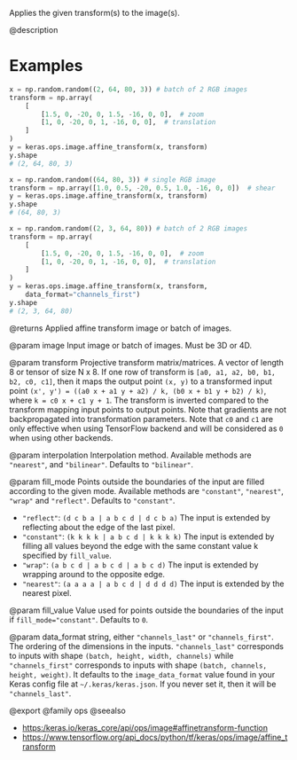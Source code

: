 Applies the given transform(s) to the image(s).

@description

# Examples
```python
x = np.random.random((2, 64, 80, 3)) # batch of 2 RGB images
transform = np.array(
    [
        [1.5, 0, -20, 0, 1.5, -16, 0, 0],  # zoom
        [1, 0, -20, 0, 1, -16, 0, 0],  # translation
    ]
)
y = keras.ops.image.affine_transform(x, transform)
y.shape
# (2, 64, 80, 3)
```

```python
x = np.random.random((64, 80, 3)) # single RGB image
transform = np.array([1.0, 0.5, -20, 0.5, 1.0, -16, 0, 0])  # shear
y = keras.ops.image.affine_transform(x, transform)
y.shape
# (64, 80, 3)
```

```python
x = np.random.random((2, 3, 64, 80)) # batch of 2 RGB images
transform = np.array(
    [
        [1.5, 0, -20, 0, 1.5, -16, 0, 0],  # zoom
        [1, 0, -20, 0, 1, -16, 0, 0],  # translation
    ]
)
y = keras.ops.image.affine_transform(x, transform,
    data_format="channels_first")
y.shape
# (2, 3, 64, 80)
```

@returns
Applied affine transform image or batch of images.

@param image
Input image or batch of images. Must be 3D or 4D.

@param transform
Projective transform matrix/matrices. A vector of length 8 or
tensor of size N x 8. If one row of transform is
`[a0, a1, a2, b0, b1, b2, c0, c1]`, then it maps the output point
`(x, y)` to a transformed input point
`(x', y') = ((a0 x + a1 y + a2) / k, (b0 x + b1 y + b2) / k)`,
where `k = c0 x + c1 y + 1`. The transform is inverted compared to
the transform mapping input points to output points. Note that
gradients are not backpropagated into transformation parameters.
Note that `c0` and `c1` are only effective when using TensorFlow
backend and will be considered as `0` when using other backends.

@param interpolation
Interpolation method. Available methods are `"nearest"`,
and `"bilinear"`. Defaults to `"bilinear"`.

@param fill_mode
Points outside the boundaries of the input are filled
according to the given mode. Available methods are `"constant"`,
`"nearest"`, `"wrap"` and `"reflect"`. Defaults to `"constant"`.
- `"reflect"`: `(d c b a | a b c d | d c b a)`
    The input is extended by reflecting about the edge of the last
    pixel.
- `"constant"`: `(k k k k | a b c d | k k k k)`
    The input is extended by filling all values beyond
    the edge with the same constant value k specified by
    `fill_value`.
- `"wrap"`: `(a b c d | a b c d | a b c d)`
    The input is extended by wrapping around to the opposite edge.
- `"nearest"`: `(a a a a | a b c d | d d d d)`
    The input is extended by the nearest pixel.

@param fill_value
Value used for points outside the boundaries of the input if
`fill_mode="constant"`. Defaults to `0`.

@param data_format
string, either `"channels_last"` or `"channels_first"`.
The ordering of the dimensions in the inputs. `"channels_last"`
corresponds to inputs with shape `(batch, height, width, channels)`
while `"channels_first"` corresponds to inputs with shape
`(batch, channels, height, weight)`. It defaults to the
`image_data_format` value found in your Keras config file at
`~/.keras/keras.json`. If you never set it, then it will be
`"channels_last"`.

@export
@family ops
@seealso
+ <https:/keras.io/keras_core/api/ops/image#affinetransform-function>
+ <https://www.tensorflow.org/api_docs/python/tf/keras/ops/image/affine_transform>
